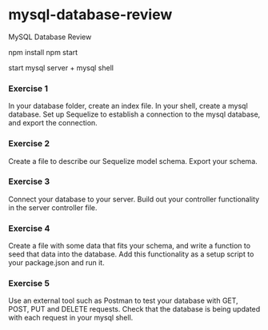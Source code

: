 # mysql-database-review

MySQL Database Review

npm install
npm start

start mysql server + mysql shell

### Exercise 1

In your database folder, create an index file.
In your shell, create a mysql database.
Set up Sequelize to establish a connection to the mysql database, and export the connection.

### Exercise 2

Create a file to describe our Sequelize model schema.
Export your schema.

### Exercise 3

Connect your database to your server. Build out your controller functionality in the server controller file.

### Exercise 4

Create a file with some data that fits your schema, and write a function to seed that data into the database. Add this functionality as a setup script to your package.json and run it.

### Exercise 5

Use an external tool such as Postman to test your database with GET, POST, PUT and DELETE requests. Check that the database is being updated with each request in your mysql shell.
